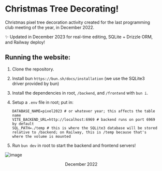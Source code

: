 # Christmas Tree Decorating!

Christmas pixel tree decoration activity created for the last programming club meeting of the year, in December 2022.

✨ Updated in December 2023 for real-time editing, SQLite + Drizzle ORM, and Railway deploy!

## Running the website:

1. Clone the repository.
2. Install bun `https://bun.sh/docs/installation` (we use the SQLite3 driver provided by bun)
3. Install the dependencies in root, `/backend`, and `/frontend` with `bun i`.
4. Setup a `.env` file in root; put in:

   ```env
   DATABASE_NAME=pixel2023 # or whatever year; this affects the table name
   VITE_BACKEND_URL=http://localhost:6969 # backend runs on port 6969 by default
   SQL_PATH=./temp # this is where the SQLite3 database will be stored relative to /backend; on Railway, this is /temp because that's where the volume is mounted
   ```

5. Run `bun dev` in root to start the backend and frontend servers!

![image](https://user-images.githubusercontent.com/68029599/208048490-2ba0caee-59a8-4af5-9664-9371dcb936c8.png)

<p align=center>December 2022</p>
